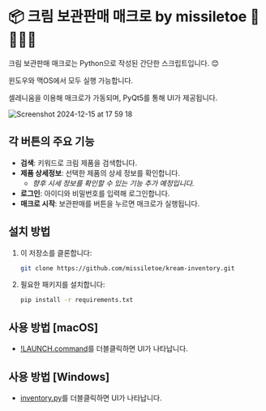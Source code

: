 # 📦 크림 보관판매 매크로 by missiletoe 🚀🦶🏻🎄

크림 보관판매 매크로는 Python으로 작성된 간단한 스크립트입니다. 😊

윈도우와 맥OS에서 모두 실행 가능합니다.

셀레니움을 이용해 매크로가 가동되며, PyQt5를 통해 UI가 제공됩니다.

![Screenshot 2024-12-15 at 17 59 18](https://github.com/user-attachments/assets/93b1abf9-15d0-43c6-b5ac-4225d0aac204)


## 각 버튼의 주요 기능

- **검색**: 키워드로 크림 제품을 검색합니다.
- **제품 상세정보**: 선택한 제품의 상세 정보를 확인합니다.
  - _향후 시세 정보를 확인할 수 있는 기능 추가 예정입니다._
- **로그인**: 아이디와 비밀번호를 입력해 로그인합니다.
- **매크로 시작**: 보관판매를 버튼을 누르면 매크로가 실행됩니다.

## 설치 방법

1. 이 저장소를 클론합니다:

   ```bash
   git clone https://github.com/missiletoe/kream-inventory.git
   ```

2. 필요한 패키지를 설치합니다:

   ```bash
   pip install -r requirements.txt
   ```

## 사용 방법 [macOS]

- [!LAUNCH.command](https://github.com/missiletoe/kream-inventory/blob/main/!LAUNCH.command)를 더블클릭하면 UI가 나타납니다.

## 사용 방법 [Windows]

- [inventory.py](https://github.com/missiletoe/kream-inventory/blob/main/inventory.py)를 더블클릭하면 UI가 나타납니다.
